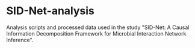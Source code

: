 # SID-Net-analysis
Analysis scripts and processed data used in the study "SID-Net: A Causal Information Decomposition Framework for Microbial Interaction Network Inference".
